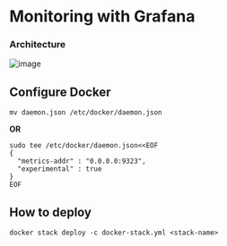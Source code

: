 # Monitoring with Grafana

### Architecture
![image](https://user-images.githubusercontent.com/77256585/181743469-41d9fd4b-cf6f-44fd-b68d-0fafd32173b5.png)


## Configure Docker
```
mv daemon.json /etc/docker/daemon.json
```
**OR**
```
sudo tee /etc/docker/daemon.json<<EOF
{
  "metrics-addr" : "0.0.0.0:9323",
  "experimental" : true
}
EOF
```

## How to deploy
```
docker stack deploy -c docker-stack.yml <stack-name>
```